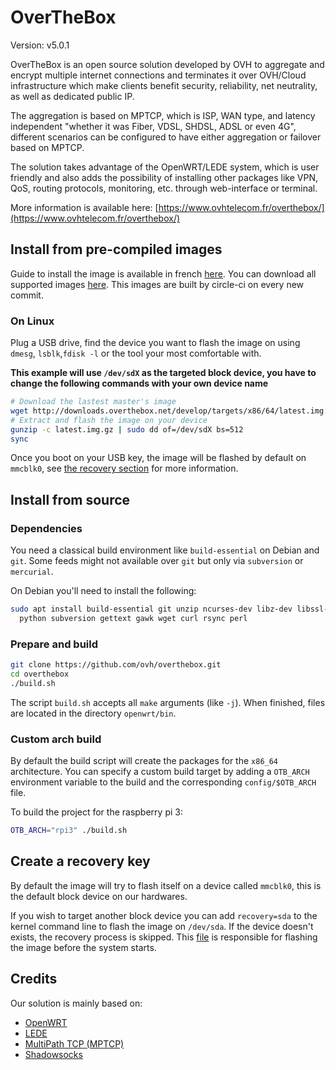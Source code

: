 # OverTheBox

Version: v5.0.1

OverTheBox is an open source solution developed by OVH to aggregate and encrypt multiple internet connections and terminates it over OVH/Cloud infrastructure which make clients benefit security, reliability, net neutrality, as well as dedicated public IP.

The aggregation is based on MPTCP, which is ISP, WAN type, and latency independent "whether it was Fiber, VDSL, SHDSL, ADSL or even 4G", different scenarios can be configured to have either aggregation or failover based on MPTCP.

The solution takes advantage of the OpenWRT/LEDE system, which is user friendly and also adds the possibility of installing other packages like VPN, QoS, routing protocols, monitoring, etc. through web-interface or terminal.


More information is available here:
[https://www.ovhtelecom.fr/overthebox/](https://www.ovhtelecom.fr/overthebox/)


## Install from pre-compiled images

Guide to install the image is available in french [here](https://docs.ovh.com/fr/overthebox/).
You can download all supported images [here](http://downloads.overthebox.net/). This images are built by circle-ci on every new commit.

### On Linux

Plug a USB drive, find the device you want to flash the image on using `dmesg`, `lsblk`,`fdisk -l` or the tool your most comfortable with.

**This example will use `/dev/sdX` as the targeted block device, you have to change the following commands with your own device name**

```sh
# Download the lastest master's image
wget http://downloads.overthebox.net/develop/targets/x86/64/latest.img.gz
# Extract and flash the image on your device
gunzip -c latest.img.gz | sudo dd of=/dev/sdX bs=512
sync
```

Once you boot on your USB key, the image will be flashed by default on `mmcblk0`, see [the recovery section](#create-a-recovery-key) for more information.

## Install from source

### Dependencies

You need a classical build environment like `build-essential` on Debian and `git`.
Some feeds might not available over `git` but only via `subversion` or `mercurial`.

On Debian you'll need to install the following:

```sh
sudo apt install build-essential git unzip ncurses-dev libz-dev libssl-dev
  python subversion gettext gawk wget curl rsync perl
```

### Prepare and build

```sh
git clone https://github.com/ovh/overthebox.git
cd overthebox
./build.sh
```

The script `build.sh` accepts all `make` arguments (like `-j`).
When finished, files are located in the directory `openwrt/bin`.

### Custom arch build

By default the build script will create the packages for the `x86_64` architecture.
You can specify a custom build target by adding a `OTB_ARCH` environment variable to the build and the corresponding `config/$OTB_ARCH` file.

To build the project for the raspberry pi 3:

```sh
OTB_ARCH="rpi3" ./build.sh
```

## Create a recovery key

By default the image will try to flash itself on a device called `mmcblk0`, this is the default block device on our hardwares.

If you wish to target another block device you can add `recovery=sda` to the kernel command line to flash the image on `/dev/sda`.
If the device doesn't exists, the recovery process is skipped.
This [file](https://github.com/ovh/overthebox/blob/master/root/lib/preinit/00_recovery) is responsible for flashing the image before the system starts.

## Credits

Our solution is mainly based on:

* [OpenWRT](https://openwrt.org)
* [LEDE](https://lede-project.org)
* [MultiPath TCP (MPTCP)](https://multipath-tcp.org)
* [Shadowsocks](https://shadowsocks.org)
